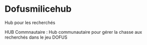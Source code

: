 # Dofusmilicehub
Hub pour les recherchés

HUB Commnautaire :
Hub communautaire pour gérer la chasse aux recherchés dans le jeu DOFUS
